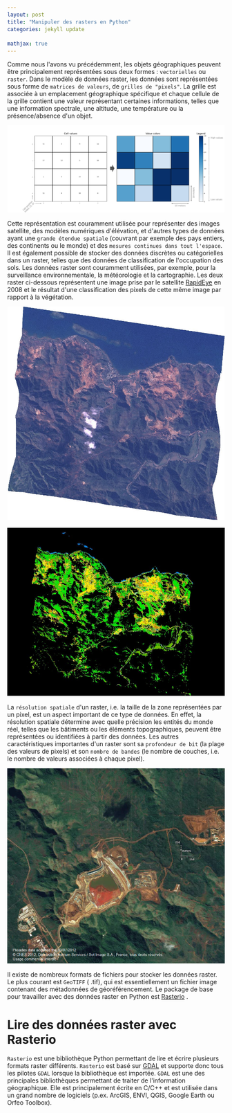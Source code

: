 ```yaml
---
layout: post
title: "Manipuler des rasters en Python"
categories: jekyll update

mathjax: true
---
```



Comme nous l'avons vu précédemment, les objets géographiques peuvent être principalement représentées sous deux formes : `vectorielles` ou `raster`. Dans le modèle de données raster, les données sont représentées sous forme de `matrices de valeurs`, de `grilles de "pixels"`.  La grille est associée à un emplacement géographique spécifique et chaque cellule de la grille contient une valeur représentant certaines informations, telles que une information spectrale, une altitude, une température ou la présence/absence d'un objet. 


![raster model](td3-img/3-raster_data_model.jpg)

Cette représentation est couramment utilisée pour représenter des images satellite, des modèles numériques d'élévation, et d'autres types de données ayant une `grande étendue spatiale` (couvrant par exemple des pays entiers, des continents ou le monde) et des `mesures continues dans tout l'espace`.  Il est également possible de stocker des données discrètes ou catégorielles dans un raster, telles que des données de classification de l'occupation des sols. Les données raster sont couramment utilisées, par exemple, pour la surveillance environnementale, la météorologie et la cartographie. Les deux raster ci-dessous représentent une image prise par le satellite [RapidEye](https://earth.esa.int/eogateway/missions/rapideye) en 2008 et le résultat d'une classification des pixels de cette même image par rapport à la végétation.

![exemple image](td3-img/f2_20080619_ClipTot2.jpg)

![exemple classification](td3-img/f2_Clip_SVM2_SolsVeg_.jpg)

 La `résolution spatiale` d'un raster, i.e. la taille de la zone représentées par un pixel, est un aspect important de ce type de données. En effet, la résolution spatiale détermine avec quelle précision les entités du monde réel, telles que les bâtiments ou les éléments topographiques, peuvent être représentées ou identifiées à partir des données. Les autres caractéristiques importantes d'un raster sont sa `profondeur de bit` (la plage des valeurs de pixels) et son `nombre de bandes` (le nombre de couches, i.e. le nombre de valeurs associées à chaque pixel).

![image pleiade](td3-img/pleiadeVale.png)



Il existe de nombreux formats de fichiers pour stocker les données raster. Le plus courant est `GeoTIFF` ( .tif), qui est essentiellement un fichier image contenant des métadonnées de géoréférencement. Le package de base pour travailler avec des données raster en Python est [Rasterio](https://rasterio.readthedocs.io/en/latest/) .



# Lire des données raster avec Rasterio

`Rasterio` est une bibliothèque Python permettant de lire et écrire plusieurs formats raster différents. `Rasterio` est basé sur [GDAL](https://gdal.org/) et supporte donc tous les pilotes `GDAL` lorsque la bibliothèque est importée. `GDAL` est une des principales bibliothèques permettant de traiter de l'information géographique. Elle est principalement écrite en C/C++ et est utilisée dans un grand nombre de logiciels (p.ex. ArcGIS, ENVI, QGIS, Google Earth ou Orfeo Toolbox). 

